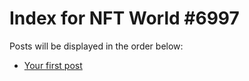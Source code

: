 # Index for NFT World #6997
Posts will be displayed in the order below:

- [Your first post](./001-first.md)

